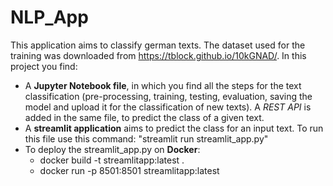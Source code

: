 # NLP_App
This application aims to classify german texts. The dataset used for the training was downloaded from https://tblock.github.io/10kGNAD/.
In this project you find:
* A **Jupyter Notebook file**, in which you find all the steps for the text classification (pre-processing, training, testing, evaluation, saving the model and upload it for the classification of new texts). A *REST API* is added in the same file, to predict the class of a given text.
* A **streamlit application** aims to predict the class for an input text. To run this file use this command: "streamlit run streamlit_app.py"
* To deploy the streamlit_app.py on **Docker**: 
	* docker build -t streamlitapp:latest .
	* docker run -p 8501:8501 streamlitapp:latest
